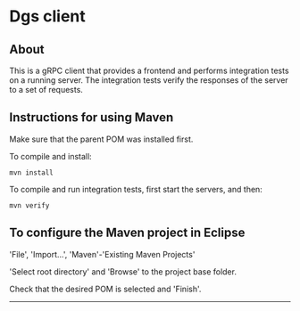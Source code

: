 # Dgs client

## About

This is a gRPC client that provides a frontend and performs integration tests on a running server.
The integration tests verify the responses of the server to a set of requests.


## Instructions for using Maven

Make sure that the parent POM was installed first.

To compile and install:

```
mvn install
```

To compile and run integration tests, first start the servers, and then:

```
mvn verify
```


## To configure the Maven project in Eclipse

'File', 'Import...', 'Maven'-'Existing Maven Projects'

'Select root directory' and 'Browse' to the project base folder.

Check that the desired POM is selected and 'Finish'.


----

